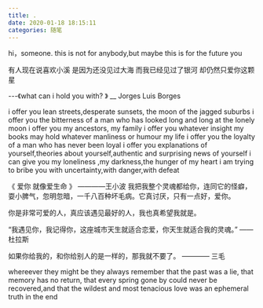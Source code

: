 ```yaml
---
title: .
date: 2020-01-18 18:15:11
categories: 随笔
---
```


hi，someone. this is not for anybody,but maybe this is for the future you

有人现在说喜欢小溪
是因为还没见过大海
而我已经见过了银河
却仍然只爱你这颗星

---《what can i hold you with? 》
\_\_ Jorges Luis Borges

i offer you lean streets,desperate sunsets, the moon of the jagged suburbs
i offer you the bitterness of a man who has looked long and long at the lonely moon
i offer you my ancestors, my family
i offer you whatever insight my books may hold
whatever manliness or humour my life
i offer you the loyalty of a man who has never been loyal
i offer you explanations of yourself,theories about yourself,authentic and surprising news of yourself
i can give you my loneliness ,my darkness,the hunger of my heart
i am trying to bribe you with uncertainty,with danger,with defeat

《 爱你 就像爱生命 》 ————王小波
我把我整个灵魂都给你，连同它的怪癖，耍小脾气，忽明忽暗，一千八百种坏毛病。它真讨厌，只有一点好，爱你。

你是非常可爱的人，真应该遇见最好的人，我也真希望我就是。

“我遇见你，我记得你，这座城市天生就适合恋爱，你天生就适合我的灵魂。” ——杜拉斯

如果你给我的，和你给别人的是一样的，那我就不要了。 ———— 三毛

whereever they might be they always remember that the past was a lie, that memory has no return,
that every spring gone by could never be recovered,and that the wildest and most tenacious love was an ephemeral truth in the end
